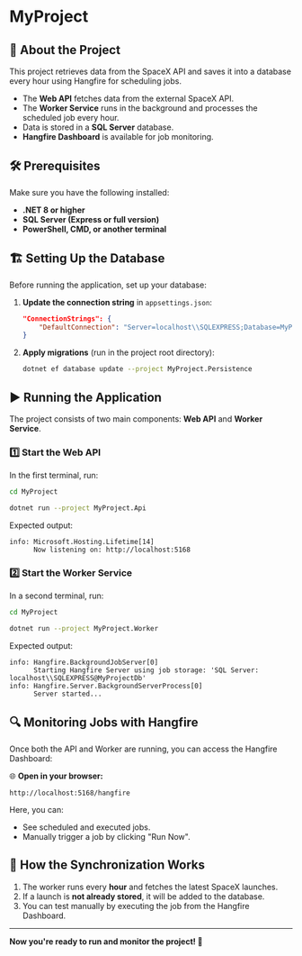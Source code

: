 ﻿# MyProject

## 🚀 About the Project
This project retrieves data from the SpaceX API and saves it into a database every hour using Hangfire for scheduling jobs.

- The **Web API** fetches data from the external SpaceX API.
- The **Worker Service** runs in the background and processes the scheduled job every hour.
- Data is stored in a **SQL Server** database.
- **Hangfire Dashboard** is available for job monitoring.

## 🛠️ Prerequisites
Make sure you have the following installed:

- **.NET 8 or higher**
- **SQL Server (Express or full version)**
- **PowerShell, CMD, or another terminal**

## 🏗️ Setting Up the Database
Before running the application, set up your database:

1. **Update the connection string** in `appsettings.json`:

   ```json
   "ConnectionStrings": {
       "DefaultConnection": "Server=localhost\\SQLEXPRESS;Database=MyProjectDb;Trusted_Connection=True;TrustServerCertificate=True;"
   }
   ```

2. **Apply migrations** (run in the project root directory):

   ```sh
   dotnet ef database update --project MyProject.Persistence
   ```

## ▶️ Running the Application
The project consists of two main components: **Web API** and **Worker Service**.

### 1️⃣ Start the Web API
In the first terminal, run:

```sh
cd MyProject

dotnet run --project MyProject.Api
```

Expected output:
```
info: Microsoft.Hosting.Lifetime[14]
      Now listening on: http://localhost:5168
```

### 2️⃣ Start the Worker Service
In a second terminal, run:

```sh
cd MyProject

dotnet run --project MyProject.Worker
```

Expected output:
```
info: Hangfire.BackgroundJobServer[0]
      Starting Hangfire Server using job storage: 'SQL Server: localhost\\SQLEXPRESS@MyProjectDb'
info: Hangfire.Server.BackgroundServerProcess[0]
      Server started...
```

## 🔍 Monitoring Jobs with Hangfire
Once both the API and Worker are running, you can access the Hangfire Dashboard:

🌐 **Open in your browser:**
```
http://localhost:5168/hangfire
```

Here, you can:
- See scheduled and executed jobs.
- Manually trigger a job by clicking "Run Now".

## 🔄 How the Synchronization Works
1. The worker runs every **hour** and fetches the latest SpaceX launches.
2. If a launch is **not already stored**, it will be added to the database.
3. You can test manually by executing the job from the Hangfire Dashboard.

---
**Now you're ready to run and monitor the project! 🚀**

